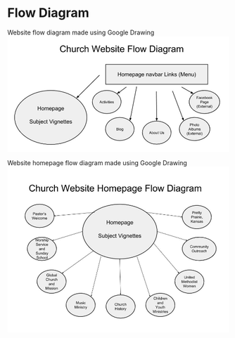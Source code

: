 # Flow Diagram

Website flow diagram made using Google Drawing
![](images/website-flow-diagram.jpg)

Website homepage flow diagram made using Google Drawing
![](images/website-homepage-flow-diagram.jpg)


